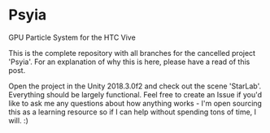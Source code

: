 # Psyia
GPU Particle System for the HTC Vive

This is the complete repository with all branches for the cancelled project 'Psyia'. For an explanation of why this is here, please have a read of this post.

Open the project in the Unity 2018.3.0f2 and check out the scene 'StarLab'. Everything should be largely functional. Feel free to create an Issue if you'd like to ask me any questions about how anything works - I'm open sourcing this as a learning resource so if I can help without spending tons of time, I will. :)
